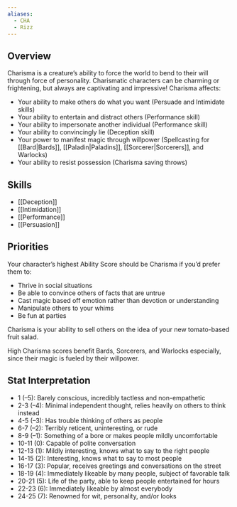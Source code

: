 ```yaml
---
aliases:
  - CHA
  - Rizz
---
```

## Overview
Charisma is a creature’s ability to force the world to bend to their will through force of personality. Charismatic characters can be charming or frightening, but always are captivating and impressive! Charisma affects:

- Your ability to make others do what you want (Persuade and Intimidate skills)
- Your ability to entertain and distract others (Performance skill)
- Your ability to impersonate another individual (Performance skill)
- Your ability to convincingly lie (Deception skill)
- Your power to manifest magic through willpower (Spellcasting for [[Bard|Bards]], [[Paladin|Paladins]], [[Sorcerer|Sorcerers]], and Warlocks)
- Your ability to resist possession (Charisma saving throws)

## Skills 
- [[Deception]] 
- [[Intimidation]] 
- [[Performance]] 
- [[Persuasion]] 

## Priorities
Your character’s highest Ability Score should be Charisma if you’d prefer them to:

- Thrive in social situations
- Be able to convince others of facts that are untrue
- Cast magic based off emotion rather than devotion or understanding
- Manipulate others to your whims
- Be fun at parties

Charisma is your ability to sell others on the idea of your new tomato-based fruit salad.

High Charisma scores benefit Bards, Sorcerers, and Warlocks especially, since their magic is fueled by their willpower.

## Stat Interpretation
- 1 (–5): Barely conscious, incredibly tactless and non-empathetic
- 2-3 (–4): Minimal independent thought, relies heavily on others to think instead
- 4-5 (–3): Has trouble thinking of others as people
- 6-7 (–2): Terribly reticent, uninteresting, or rude
- 8-9 (–1): Something of a bore or makes people mildly uncomfortable
- 10-11 (0): Capable of polite conversation
- 12-13 (1): Mildly interesting, knows what to say to the right people
- 14-15 (2): Interesting, knows what to say to most people
- 16-17 (3): Popular, receives greetings and conversations on the street
- 18-19 (4): Immediately likeable by many people, subject of favorable talk
- 20-21 (5): Life of the party, able to keep people entertained for hours
- 22-23 (6): Immediately likeable by almost everybody
- 24-25 (7): Renowned for wit, personality, and/or looks